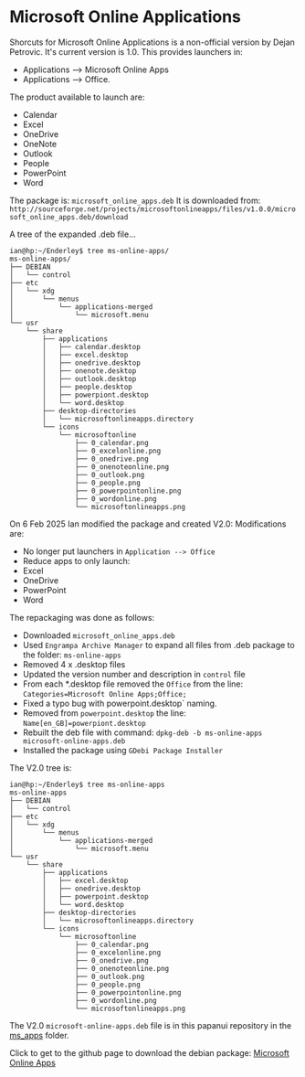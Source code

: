 # Microsoft Online Applications

Shorcuts for Microsoft Online Applications is a non-official version by Dejan Petrovic. It's current version is 1.0.
This provides launchers in:

* Applications --> Microsoft Online Apps
* Applications --> Office.

The product available to launch are:

* Calendar
* Excel
* OneDrive
* OneNote
* Outlook
* People
* PowerPoint
* Word

The package is: `microsoft_online_apps.deb`
It is downloaded from: `http://sourceforge.net/projects/microsoftonlineapps/files/v1.0.0/microsoft_online_apps.deb/download`

A tree of the expanded .deb file...
```
ian@hp:~/Enderley$ tree ms-online-apps/
ms-online-apps/
├── DEBIAN
│   └── control
├── etc
│   └── xdg
│       └── menus
│           └── applications-merged
│               └── microsoft.menu
└── usr
    └── share
        ├── applications
        │   ├── calendar.desktop
        │   ├── excel.desktop
        │   ├── onedrive.desktop
        │   ├── onenote.desktop
        │   ├── outlook.desktop
        │   ├── people.desktop
        │   ├── powerpiont.desktop
        │   └── word.desktop
        ├── desktop-directories
        │   └── microsoftonlineapps.directory
        └── icons
            └── microsoftonline
                ├── 0_calendar.png
                ├── 0_excelonline.png
                ├── 0_onedrive.png
                ├── 0_onenoteonline.png
                ├── 0_outlook.png
                ├── 0_people.png
                ├── 0_powerpointonline.png
                ├── 0_wordonline.png
                └── microsoftonlineapps.png
```

On 6 Feb 2025 Ian modified the package and created V2.0: Modifications are:

* No longer put launchers in `Application --> Office`
* Reduce apps to only launch:
* Excel
* OneDrive
* PowerPoint
* Word

The repackaging was done as follows:

* Downloaded `microsoft_online_apps.deb`
* Used `Engrampa Archive Manager` to expand all files from .deb package to the folder: `ms-online-apps`
* Removed 4 x .desktop files
* Updated the version number and description in `control` file
* From each *.desktop file removed the `Office` from the line: `Categories=Microsoft Online Apps;Office;`
* Fixed a typo bug with powerpoint.desktop` naming.
* Removed from `powerpoint.desktop` the line: `Name[en_GB]=powerpiont.desktop`
* Rebuilt the deb file with command: `dpkg-deb -b ms-online-apps microsoft-online-apps.deb`
* Installed the package using `GDebi Package Installer`

The V2.0 tree is:
```
ian@hp:~/Enderley$ tree ms-online-apps
ms-online-apps
├── DEBIAN
│   └── control
├── etc
│   └── xdg
│       └── menus
│           └── applications-merged
│               └── microsoft.menu
└── usr
    └── share
        ├── applications
        │   ├── excel.desktop
        │   ├── onedrive.desktop
        │   ├── powerpoint.desktop
        │   └── word.desktop
        ├── desktop-directories
        │   └── microsoftonlineapps.directory
        └── icons
            └── microsoftonline
                ├── 0_calendar.png
                ├── 0_excelonline.png
                ├── 0_onedrive.png
                ├── 0_onenoteonline.png
                ├── 0_outlook.png
                ├── 0_people.png
                ├── 0_powerpointonline.png
                ├── 0_wordonline.png
                └── microsoftonlineapps.png
```

The V2.0 `microsoft-online-apps.deb` file is in this papanui repository in the [ms_apps](./ms_apps) folder.

Click to get to the github page to download the debian package: [Microsoft Online Apps](microsoft-online-apps.deb)

